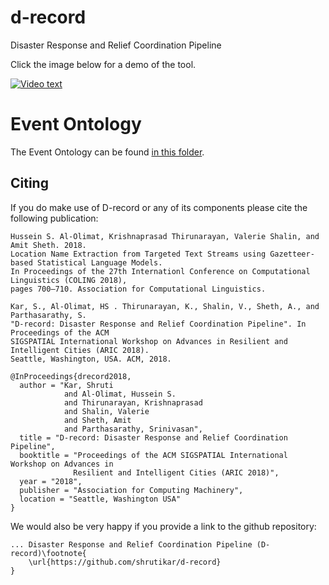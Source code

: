 # d-record
Disaster Response and Relief Coordination Pipeline

Click the image below for a demo of the tool.

[![Video text](https://img.youtube.com/vi/01vdzYmS-ck/maxresdefault.jpg)](https://www.youtube.com/watch?v=01vdzYmS-ck)


# Event Ontology
The Event Ontology can be found [in this folder](https://drive.google.com/drive/folders/1eEnl2AWDPLHdgit8h3QNIxz7r_kL0eSV?usp=sharing). 

## Citing ##

If you do make use of D-record or any of its components please cite the following publication:

    Hussein S. Al-Olimat, Krishnaprasad Thirunarayan, Valerie Shalin, and Amit Sheth. 2018. 
    Location Name Extraction from Targeted Text Streams using Gazetteer-based Statistical Language Models. 
    In Proceedings of the 27th Internationl Conference on Computational Linguistics (COLING 2018), 
    pages 700–710. Association for Computational Linguistics.
    
    Kar, S., Al-Olimat, HS . Thirunarayan, K., Shalin, V., Sheth, A., and Parthasarathy, S. 
    "D-record: Disaster Response and Relief Coordination Pipeline". In Proceedings of the ACM 
    SIGSPATIAL International Workshop on Advances in Resilient and Intelligent Cities (ARIC 2018). 
    Seattle, Washington, USA. ACM, 2018.

    @InProceedings{drecord2018,
      author = "Kar, Shruti
                and Al-Olimat, Hussein S.
                and Thirunarayan, Krishnaprasad
                and Shalin, Valerie
                and Sheth, Amit
                and Parthasarathy, Srinivasan",
      title = "D-record: Disaster Response and Relief Coordination Pipeline",
      booktitle = "Proceedings of the ACM SIGSPATIAL International Workshop on Advances in 
                  Resilient and Intelligent Cities (ARIC 2018)",
      year = "2018",
      publisher = "Association for Computing Machinery",
      location = "Seattle, Washington USA"
    }


We would also be very happy if you provide a link to the github repository:

    ... Disaster Response and Relief Coordination Pipeline (D-record)\footnote{
        \url{https://github.com/shrutikar/d-record}
    }
